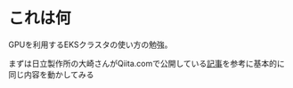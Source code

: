 # これは何

GPUを利用するEKSクラスタの使い方の勉強。

まずは日立製作所の大崎さんがQiita.comで公開している[記事][qiita-osaki]を参考に基本的に同じ内容を動かしてみる

[qiita-osaki]: https://qiita.com/Hiroyuki_OSAKI/items/fa465fe48cfa191ded5a
